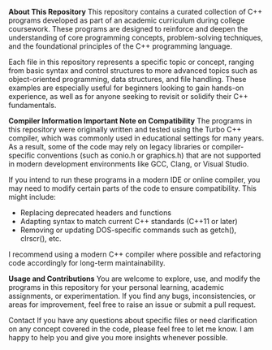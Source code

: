 **About This Repository**
This repository contains a curated collection of C++ programs developed as part of an academic curriculum during college coursework. These programs are designed to reinforce and deepen the understanding of core programming concepts, problem-solving techniques, and the foundational principles of the C++ programming language.

Each file in this repository represents a specific topic or concept, ranging from basic syntax and control structures to more advanced topics such as object-oriented programming, data structures, and file handling. These examples are especially useful for beginners looking to gain hands-on experience, as well as for anyone seeking to revisit or solidify their C++ fundamentals.


**Compiler Information
Important Note on Compatibility**
The programs in this repository were originally written and tested using the Turbo C++ compiler, which was commonly used in educational settings for many years. As a result, some of the code may rely on legacy libraries or compiler-specific conventions (such as conio.h or graphics.h) that are not supported in modern development environments like GCC, Clang, or Visual Studio.

If you intend to run these programs in a modern IDE or online compiler, you may need to modify certain parts of the code to ensure compatibility. This might include:
* Replacing deprecated headers and functions
* Adapting syntax to match current C++ standards (C++11 or later)
* Removing or updating DOS-specific commands such as getch(), clrscr(), etc.

I recommend using a modern C++ compiler where possible and refactoring code accordingly for long-term maintainability.


**Usage and Contributions**
You are welcome to explore, use, and modify the programs in this repository for your personal learning, academic assignments, or experimentation. If you find any bugs, inconsistencies, or areas for improvement, feel free to raise an issue or submit a pull request.

Contact
If you have any questions about specific files or need clarification on any concept covered in the code, please feel free to let me know. I am happy to help you and give you more insights whenever possible.
